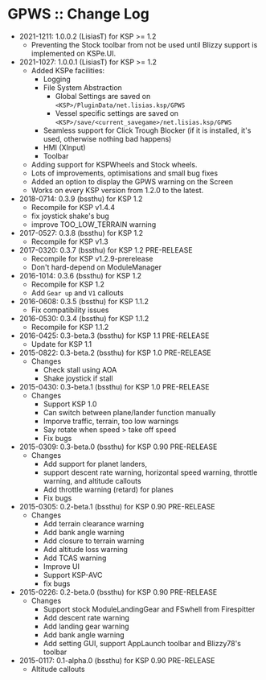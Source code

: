 # GPWS :: Change Log

* 2021-1211: 1.0.0.2 (LisiasT) for KSP >= 1.2
	+ Preventing the Stock toolbar from not be used until Blizzy support is implemented on KSPe.UI.
* 2021-1027: 1.0.0.1 (LisiasT) for KSP >= 1.2
	+ Added KSPe facilities:
		- Logging
		- File System Abstraction
			- Global Settings are saved on `<KSP>/PluginData/net.lisias.ksp/GPWS`
			- Vessel specific settings are saved on `<KSP>/save/<current_savegame>/net.lisias.ksp/GPWS`
		- Seamless support for Click Trough Blocker (if it is installed, it's used, otherwise nothing bad happens)
		- HMI (XInput)
		- Toolbar
	+ Adding support for KSPWheels and Stock wheels.
	+ Lots of improvements, optimisations and small bug fixes
	+ Added an option to display the GPWS warning on the Screen
	+ Works on every KSP version from 1.2.0 to the latest.
* 2018-0714: 0.3.9 (bssthu) for KSP 1.2
	+ Recompile for KSP v1.4.4
	+ fix joystick shake's bug
	+ improve TOO_LOW_TERRAIN warning
* 2017-0527: 0.3.8 (bssthu) for KSP 1.2
	+ Recompile for KSP v1.3
* 2017-0320: 0.3.7 (bssthu) for KSP 1.2 PRE-RELEASE
	+ Recompile for KSP v1.2.9-prerelease
	+ Don't hard-depend on ModuleManager
* 2016-1014: 0.3.6 (bssthu) for KSP 1.2
	+ Recompile for KSP 1.2
	+ Add `Gear up` and `V1` callouts
* 2016-0608: 0.3.5 (bssthu) for KSP 1.1.2
	+ Fix compatibility issues
* 2016-0530: 0.3.4 (bssthu) for KSP 1.1.2
	+ Recompile for KSP 1.1.2
* 2016-0425: 0.3-beta.3 (bssthu) for KSP 1.1 PRE-RELEASE
	+ Update for KSP 1.1
* 2015-0822: 0.3-beta.2 (bssthu) for KSP 1.0 PRE-RELEASE
	+ Changes
		- Check stall using AOA
		- Shake joystick if stall
* 2015-0430: 0.3-beta.1 (bssthu) for KSP 1.0 PRE-RELEASE
	+ Changes
		- Support KSP 1.0
		- Can switch between plane/lander function manually
		- Imporve traffic, terrain, too low warnings
		- Say rotate when speed > take off speed
		- Fix bugs
* 2015-0309: 0.3-beta.0 (bssthu) for KSP 0.90 PRE-RELEASE
	+ Changes
		- Add support for planet landers,
		- support descent rate warning, horizontal speed warning, throttle warning, and altitude callouts
		- Add throttle warning (retard) for planes
		- Fix bugs
* 2015-0305: 0.2-beta.1 (bssthu) for KSP 0.90 PRE-RELEASE
	+ Changes
		- Add terrain clearance warning
		- Add bank angle warning
		- Add closure to terrain warning
		- Add altitude loss warning
		- Add TCAS warning
		- Improve UI
		- Support KSP-AVC
		- fix bugs
* 2015-0226: 0.2-beta.0 (bssthu) for KSP 0.90 PRE-RELEASE
	+ Changes
		- Support stock ModuleLandingGear and FSwhell from Firespitter
		- Add descent rate warning
		- Add landing gear warning
		- Add bank angle warning
		- Add setting GUI, support AppLaunch toolbar and Blizzy78's toolbar
* 2015-0117: 0.1-alpha.0 (bssthu) for KSP 0.90 PRE-RELEASE
	+ Altitude callouts
